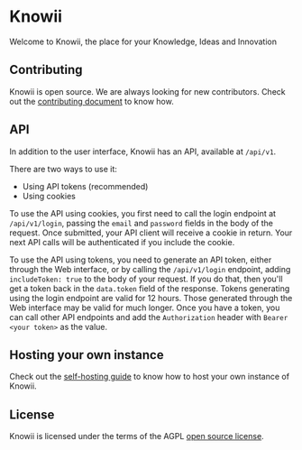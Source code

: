 # Knowii

Welcome to Knowii, the place for your Knowledge, Ideas and Innovation

## Contributing

Knowii is open source. We are always looking for new contributors. Check out the [contributing document](CONTRIBUTING.md) to know how.

## API

In addition to the user interface, Knowii has an API, available at `/api/v1`.

There are two ways to use it:

- Using API tokens (recommended)
- Using cookies

To use the API using cookies, you first need to call the login endpoint at `/api/v1/login`, passing the `email` and `password` fields in the body of the request. Once submitted, your API client will receive a cookie in return. Your next API calls will be authenticated if you include the cookie.

To use the API using tokens, you need to generate an API token, either through the Web interface, or by calling the `/api/v1/login` endpoint, adding `includeToken: true` to the body of your request. If you do that, then you'll get a token back in the `data.token` field of the response. Tokens generating using the login endpoint are valid for 12 hours. Those generated through the Web interface may be valid for much longer.
Once you have a token, you can call other API endpoints and add the `Authorization` header with `Bearer <your token>` as the value.

## Hosting your own instance

Check out the [self-hosting guide](SELF_HOSTING.md) to know how to host your own instance of Knowii.

## License

Knowii is licensed under the terms of the AGPL [open source license](LICENSE).

